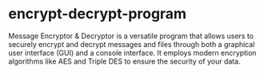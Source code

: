 # encrypt-decrypt-program
Message Encryptor &amp; Decryptor is a versatile program that allows users to securely encrypt and decrypt messages and files through both a graphical user interface (GUI) and a console interface. It employs modern encryption algorithms like AES and Triple DES to ensure the security of your data.
